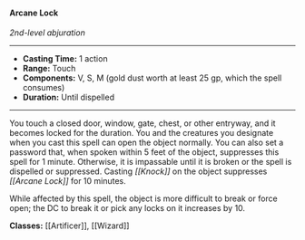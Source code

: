 #### Arcane Lock
*2nd-level abjuration*
___
- **Casting Time:** 1 action
- **Range:** Touch
- **Components:** V, S, M (gold dust worth at least 25 gp, which the spell consumes)
- **Duration:** Until dispelled
---
You touch a closed door, window, gate, chest, or other entryway, and it becomes locked for the duration. You and the creatures you designate when you cast this spell can open the object normally. You can also set a password that, when spoken within 5 feet of the object, suppresses this spell for 1 minute. Otherwise, it is impassable until it is broken or the spell is dispelled or suppressed. Casting *[[Knock]]* on the object suppresses *[[Arcane Lock]]* for 10 minutes.

While affected by this spell, the object is more difficult to break or force open; the DC to break it or pick any locks on it increases by 10.

**Classes:** [[Artificer]], [[Wizard]]